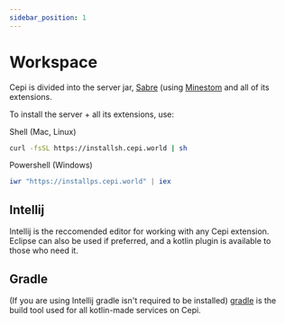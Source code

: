 ```yaml
---
sidebar_position: 1
---
```


# Workspace

Cepi is divided into the server jar, [Sabre](https://github.cepi.world/Sabre) (using [Minestom](https://github.com/Minestom/Minestom) and all of its extensions.

To install the server + all its extensions, use:

Shell (Mac, Linux)
```bash
curl -fsSL https://installsh.cepi.world | sh
```

Powershell (Windows)
```powershell
iwr "https://installps.cepi.world" | iex
```

## Intellij

Intellij is the reccomended editor for working with any Cepi extension. Eclipse can also be used if preferred, and a kotlin plugin is available to those who need it.

## Gradle

(If you are using Intellij gradle isn't required to be installed) [gradle](https://gradle.org/) is the build tool used for all kotlin-made services on Cepi.